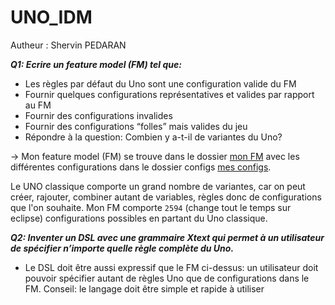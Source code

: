 # UNO_IDM

Autheur : Shervin PEDARAN

***Q1: Ecrire un feature model (FM) tel que:***

* Les règles par défaut du Uno sont une configuration valide du FM
* Fournir quelques configurations représentatives et valides par rapport au FM
* Fournir des configurations invalides
* Fournir des configurations “folles” mais valides du jeu
* Répondre à la question: Combien y a-t-il de variantes du Uno? 

-> Mon feature model (FM) se trouve dans le dossier [mon FM](https://github.com/SnPop/UNO_IDM/tree/main/FM/UNO/UNO) avec les différentes configurations dans le dossier configs [mes configs](https://github.com/SnPop/UNO_IDM/tree/main/FM/UNO/UNO/configs). 

Le UNO classique comporte un grand nombre de variantes, car on peut créer, rajouter, combiner autant de variables, règles donc de configurations que l'on souhaite.
Mon FM comporte `2594` (change tout le temps sur eclipse) configurations possibles en partant du Uno classique.

***Q2: Inventer un DSL avec une grammaire Xtext qui permet à un utilisateur de spécifier n’importe quelle règle complète du Uno.***

* Le DSL doit être aussi expressif que le FM ci-dessus: un utilisateur doit pouvoir spécifier autant de règles Uno que de configurations dans le FM. 
Conseil: le langage doit être simple et rapide à utiliser 
